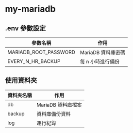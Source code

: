 # my-mariadb



## .env 參數設定


| 參數名稱 | 作用 |
|----|----|
| MARIADB_ROOT_PASSWORD | MariaDB 資料庫密碼 |
| EVERY_N_HR_BACKUP | 每 n 小時進行備份 |

## 使用資料夾

| 資料夾名稱 | 作用 |
|----|----|
| db | MariaDB 資料庫檔案 |
| backup | 資料庫備份資料  |
| log | 運行紀錄 |
